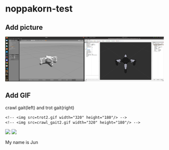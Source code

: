 # noppakorn-test

## Add picture
 <img src="images/myrobot.png">

## Add GIF
crawl gait(left) and trot gait(right) 

	<!-- <img src=trot2.gif width="320" height="180"/> -->
	<!-- <img src=crawl_gait2.gif width="320" height="180"/> -->
![](https://github.com/TharitSinsunthorn/noppakorn-test/blob/develop/trot2.gif)
![](https://github.com/TharitSinsunthorn/noppakorn-test/blob/develop/crawl_gait2.gif)




 My name is Jun



